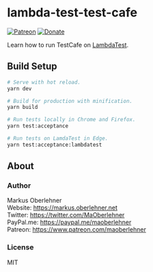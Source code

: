 # lambda-test-test-cafe

[![Patreon](https://img.shields.io/badge/patreon-donate-blue.svg)](https://www.patreon.com/maoberlehner)
[![Donate](https://img.shields.io/badge/Donate-PayPal-blue.svg)](https://paypal.me/maoberlehner)

Learn how to run TestCafe on [LambdaTest](http://www.lambdatest.com?fp_ref=markus88).

## Build Setup

```bash
# Serve with hot reload.
yarn dev

# Build for production with minification.
yarn build

# Run tests locally in Chrome and Firefox.
yarn test:acceptance

# Run tests on LamdaTest in Edge.
yarn test:acceptance:lambdatest
```

## About

### Author

Markus Oberlehner  
Website: https://markus.oberlehner.net  
Twitter: https://twitter.com/MaOberlehner  
PayPal.me: https://paypal.me/maoberlehner  
Patreon: https://www.patreon.com/maoberlehner

### License

MIT
